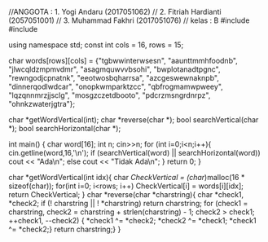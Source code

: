 //ANGGOTA : 1. Yogi Andaru (2017051062)
        //  2. Fitriah Hardianti (2057051001)
       //   3. Muhammad Fakhri (2017051076)
// kelas : B
#include <iostream>
#include <cstring>

using namespace std;
const int cols = 16, rows = 15;

 char words[rows][cols] = {"tgbwwinterwsesn",
                                "aaunttmmhfoodnb",
                                "jlwcqldzmpmvdmr",
                                "asagmquwvvbsohi",
                                "bwplotanadtpgnc",
                                "rewngodjcpnatnk",
                                "eeotwosbqharrsa",
                                "azcgeswewnaknpb",
                                "dinnerqodlwdcar",
                                "onopkwmparktzcc",
                                "qbfrogmamwpweey",
                                "lqzqnnmrzjjsclg",
                                "mosgzczetdbooto",
                                "pdcrzmsngrdnrpz",
                                "ohnkzwaterjgtra"};

char *getWordVertical(int);
char *reverse(char *);
bool searchVertical(char *);
bool searchHorizontal(char *);


int main()
{
    char word[16];
    int n;
    cin>>n;
    for (int i=0;i<n;i++){
        cin.getline(word,16,'\n');
        if (searchVertical(word) || searchHorizontal(word))
            cout << "Ada\n";
        else 
            cout << "Tidak Ada\n";
    }
    return 0;
}

char *getWordVertical(int idx){
	char *CheckVertical = (char*)malloc(16 * sizeof(char));
	for(int i=0; i<rows; i++)
		CheckVertical[i] = words[i][idx];
	return CheckVertical;
  }
  char *reverse(char *charstring){
	char *check1, *check2;
      if (! charstring || ! *charstring)
            return charstring;
      for (check1 = charstring, check2 = charstring + strlen(charstring) - 1; check2 > check1; ++check1, --check2)
      {
        *check1 ^= *check2;
        *check2 ^= *check1;
        *check1 ^= *check2;}
      return charstring;}
        }
